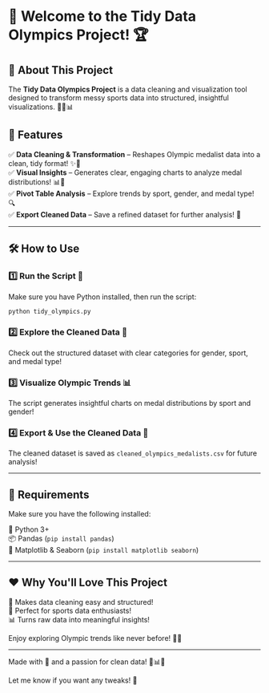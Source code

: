 # 🏅 Welcome to the Tidy Data Olympics Project! 🏆  

## 🚀 About This Project  
The **Tidy Data Olympics Project** is a data cleaning and visualization tool designed to transform messy sports data into structured, insightful visualizations. 🏋️‍♂️📊  

## 🎯 Features  

✅ **Data Cleaning & Transformation** – Reshapes Olympic medalist data into a clean, tidy format! ✨📂  
✅ **Visual Insights** – Generates clear, engaging charts to analyze medal distributions! 📊🏅  
✅ **Pivot Table Analysis** – Explore trends by sport, gender, and medal type! 🔍  
✅ **Export Cleaned Data** – Save a refined dataset for further analysis! 💾  

---

## 🛠️ How to Use  

### 1️⃣ **Run the Script** 🚀  
Make sure you have Python installed, then run the script:  
```bash
python tidy_olympics.py
```  

### 2️⃣ **Explore the Cleaned Data** 🔎  
Check out the structured dataset with clear categories for gender, sport, and medal type!  

### 3️⃣ **Visualize Olympic Trends** 📊  
The script generates insightful charts on medal distributions by sport and gender!  

### 4️⃣ **Export & Use the Cleaned Data** 💾  
The cleaned dataset is saved as `cleaned_olympics_medalists.csv` for future analysis!  

---

## 📌 Requirements  
Make sure you have the following installed:  

🐍 Python 3+  
📦 Pandas (`pip install pandas`)  
🎨 Matplotlib & Seaborn (`pip install matplotlib seaborn`)  

---

## ❤️ Why You'll Love This Project  
🌟 Makes data cleaning easy and structured!  
🏅 Perfect for sports data enthusiasts!  
📊 Turns raw data into meaningful insights!  

Enjoy exploring Olympic trends like never before! 🥇🎉  

---

Made with 💖 and a passion for clean data! 🏅📊🎈  

Let me know if you want any tweaks! 🚀